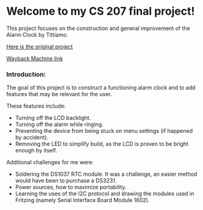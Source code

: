 # Welcome to my CS 207 final project!

This project focuses on the construction and general improvement of the Alarm Clock by Tittiamo.

<a href = "https://www.hackster.io/Tittiamo/alarm-clock-f61bad"> Here is the original project </a>

<a href = "https://www.hackster.io/Tittiamo/alarm-clock-f61bad"> Wayback Machine link </a>


<h3> Introduction: </h3>

<p> The goal of this project is to construct a functioning alarm clock and to add features that may be relevant for the user. </p>

These features include:

- Turning off the LCD backlight.
- Turning off the alarm while ringing.
- Preventing the device from being stuck on menu settings (if happened by accident).
- Removing the LED to simplify build, as the LCD is proven to be bright enough by itself.

Additional challenges for me were:

- Soldering the DS1037 RTC module. It was a challenge, an easier method would have been to purchase a DS3231.
- Power sources, how to maximize portability. 
- Learning the uses of the I2C protocol and drawing the modules used in Fritzing (namely Serial Interface Board Module 1602).
